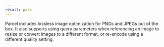 ```yaml
---
result: pass
---
```


Parcel includes lossless image optimization for PNGs and JPEGs out of the box. It also supports using query parameters when referencing an image to resize or convert images to a different format, or re-encode using a different quality setting.
